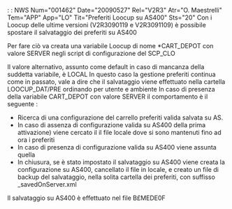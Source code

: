  :  : NWS Num="001462" Date="20090527" Rel="V2R3" Atr="O. Maestrelli" Tem="APP" App="LO" Tit="Preferiti Loocup su AS400" Sts="20"
Con i Loocup delle ultime versioni (V2R3090119 e V2R3091109) è possibile spostare il salvataggio dei
preferiti su AS400

Per fare ciò va creata una variabile Loocup di nome \*CART_DEPOT con valore SERVER negli script di configurazione del SCP_CLO

Il valore alternativo, assunto come default in caso di mancanza della suddetta variabile, è LOCAL In questo caso la gestione preferiti continua come in passato, vale a dire che il salvataggio viene
effettuato nella cartella LOOCUP_DAT/PRE ordinando per utente e ambiente 
In caso di presenza della variabile CART_DEPOT con valore SERVER il comportamento è il seguente : 
- Ricerca di una configurazione del carrello preferiti valida salvata su AS.
- In caso di assenza di configurazione valida su AS400 della prima attivazione) viene cercato il
  il file locale dove si sono mantenuti fino ad ora i preferiti
- In caso di presenza di configurazione valida su AS400 viene assunta quella
- In chiusura, se è stato impostato il salvataggio su AS400 viene creata la configurazione su AS400,
cancellato il file in locale, e creato un file di backup del salvataggio, nella solita cartella dei
preferiti, con suffisso _savedOnServer.xml

Il salvataggio su AS400 è effettuato nel file B£MEDE0F
